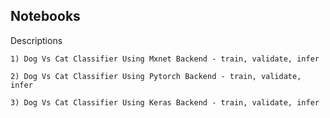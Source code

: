 ## Notebooks


  
Descriptions
    
    1) Dog Vs Cat Classifier Using Mxnet Backend - train, validate, infer
    
    2) Dog Vs Cat Classifier Using Pytorch Backend - train, validate, infer
    
    3) Dog Vs Cat Classifier Using Keras Backend - train, validate, infer
